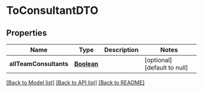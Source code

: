 # ToConsultantDTO
## Properties

Name | Type | Description | Notes
------------ | ------------- | ------------- | -------------
**allTeamConsultants** | [**Boolean**](boolean.md) |  | [optional] [default to null]

[[Back to Model list]](../README.md#documentation-for-models) [[Back to API list]](../README.md#documentation-for-api-endpoints) [[Back to README]](../README.md)

